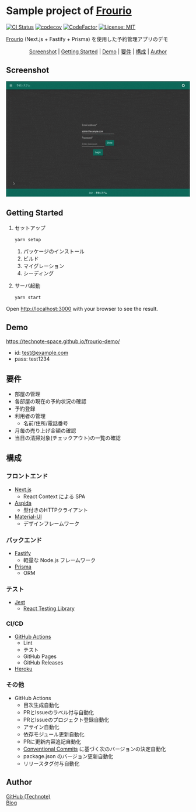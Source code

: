 # Sample project of [Frourio](https://github.com/frouriojs/frourio)

[![CI Status](https://github.com/technote-space/frourio-demo/workflows/CI/badge.svg)](https://github.com/technote-space/frourio-demo/actions)
[![codecov](https://codecov.io/gh/technote-space/frourio-demo/branch/main/graph/badge.svg)](https://codecov.io/gh/technote-space/frourio-demo)
[![CodeFactor](https://www.codefactor.io/repository/github/technote-space/frourio-demo/badge)](https://www.codefactor.io/repository/github/technote-space/frourio-demo)
[![License: MIT](https://img.shields.io/badge/License-MIT-blue.svg)](https://github.com/technote-space/frourio-demo/blob/main/LICENSE)

[Frourio](https://github.com/frouriojs/frourio) (Next.js + Fastify + Prisma) を使用した予約管理アプリのデモ

<!-- START doctoc generated TOC please keep comment here to allow auto update -->
<!-- DON'T EDIT THIS SECTION, INSTEAD RE-RUN doctoc TO UPDATE -->
<!-- param::isFolding::false:: -->
<!-- param::isNotitle::true:: -->
<!-- param::isCustomMode::true:: -->

<p align="center">
<a href="#screenshot">Screenshot</a>
<span>|</span>
<a href="#getting-started">Getting Started</a>
<span>|</span>
<a href="#demo">Demo</a>
<span>|</span>
<a href="#%E8%A6%81%E4%BB%B6">要件</a>
<span>|</span>
<a href="#%E6%A7%8B%E6%88%90">構成</a>
<span>|</span>
<a href="#author">Author</a>
</p>

<!-- END doctoc generated TOC please keep comment here to allow auto update -->

## Screenshot

![screenshot](https://raw.githubusercontent.com/technote-space/frourio-demo/images/screenshot.gif)

## Getting Started

1. セットアップ
   ```bash
   yarn setup
   ```

    1. パッケージのインストール
    1. ビルド
    1. マイグレーション
    1. シーディング
    

1. サーバ起動
   ```bash
   yarn start
   ```

Open [http://localhost:3000](http://localhost:3000) with your browser to see the result.

## Demo

https://technote-space.github.io/frourio-demo/

* id: test@example.com
* pass: test1234

## 要件

* 部屋の管理
* 各部屋の現在の予約状況の確認
* 予約登録
* 利用者の管理
    * 名前/住所/電話番号
* 月毎の売り上げ金額の確認
* 当日の清掃対象(チェックアウト)の一覧の確認

## 構成

### フロントエンド

* [Next.js](https://nextjs.org/)
    * React Context による SPA
* [Aspida](https://github.com/aspida/aspida)
    * 型付きのHTTPクライアント
* [Material-UI](https://material-ui.com/)
    * デザインフレームワーク

### バックエンド

* [Fastify](https://www.fastify.io/)
    * 軽量な Node.js フレームワーク
* [Prisma](https://www.prisma.io/)
    * ORM

### テスト

* [Jest](https://jestjs.io/ja/)
    * [React Testing Library](https://testing-library.com/docs/react-testing-library/intro/)

### CI/CD

* [GitHub Actions](https://github.co.jp/features/actions)
    * Lint
    * テスト
    * GitHub Pages
    * GitHub Releases
* [Heroku](https://jp.heroku.com/)

### その他

* GitHub Actions
    * 目次生成自動化
    * PRとIssueのラベル付与自動化
    * PRとIssueのプロジェクト登録自動化
    * アサイン自動化
    * 依存モジュール更新自動化
    * PRに更新内容追記自動化
    * [Conventional Commits](https://www.conventionalcommits.org/ja/v1.0.0-beta.4/) に基づく次のバージョンの決定自動化
    * package.json のバージョン更新自動化
    * リリースタグ付与自動化

## Author

[GitHub (Technote)](https://github.com/technote-space)  
[Blog](https://technote.space)

